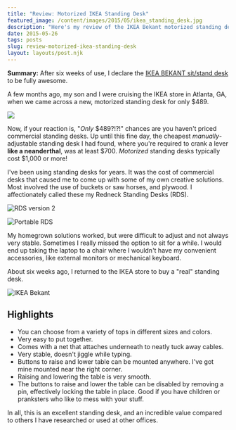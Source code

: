 ```yaml
---
title: "Review: Motorized IKEA Standing Desk"
featured_image: /content/images/2015/05/ikea_standing_desk.jpg
description: "Here's my review of the IKEA Bekant motorized standing desk."
date: 2015-05-26
tags: posts
slug: review-motorized-ikea-standing-desk
layout: layouts/post.njk
---
```


**Summary:** After six weeks of use, I declare the [IKEA BEKANT sit/stand desk](http://www.ikea.com/us/en/catalog/products/S49022524/) to be fully awesome.

A few months ago, my son and I were cruising the IKEA store in Atlanta, GA, when we came across a new, motorized standing desk for only $489.

![](/content/images/2015/05/christian_ikea_standing_desk.jpg)

Now, if your reaction is, "_Only_ $489?!?!" chances are you haven't priced commercial standing desks. Up until this fine day, the cheapest _manually_\-adjustable standing desk I had found, where you're required to crank a lever **like a neanderthal**, was at least $700. _Motorized_ standing desks typically cost $1,000 or more!

I've been using standing desks for years. It was the cost of commercial desks that caused me to come up with some of my own creative solutions. Most involved the use of buckets or saw horses, and plywood. I affectionately called these my Redneck Standing Desks (RDS).

![RDS version 2](/content/images/2015/05/rds-version2.jpg)

![Portable RDS](/content/images/2015/05/portable-rds.jpg)

My homegrown solutions worked, but were difficult to adjust and not always very stable. Sometimes I really missed the option to sit for a while. I would end up taking the laptop to a chair where I wouldn't have my convenient accessories, like external monitors or mechanical keyboard.

About six weeks ago, I returned to the IKEA store to buy a "real" standing desk.

![IKEA Bekant](/content/images/2015/05/ikea_standing_desk.jpg)

## Highlights

* You can choose from a variety of tops in different sizes and colors.
* Very easy to put together.
* Comes with a net that attaches underneath to neatly tuck away cables.
* Very stable, doesn't jiggle while typing.
* Buttons to raise and lower table can be mounted anywhere. I've got mine mounted near the right corner.
* Raising and lowering the table is very smooth.
* The buttons to raise and lower the table can be disabled by removing a pin, effectively locking the table in place. Good if you have children or pranksters who like to mess with your stuff.

In all, this is an excellent standing desk, and an incredible value compared to others I have researched or used at other offices.



